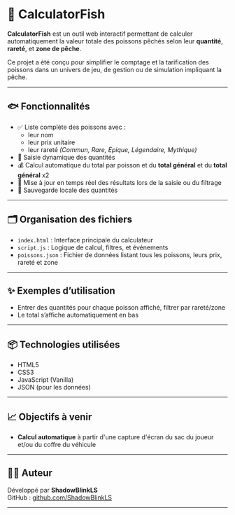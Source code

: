 # 🎣 CalculatorFish

**CalculatorFish** est un outil web interactif permettant de calculer automatiquement la valeur totale des poissons pêchés selon leur **quantité**, **rareté**, et **zone de pêche**.

Ce projet a été conçu pour simplifier le comptage et la tarification des poissons dans un univers de jeu, de gestion ou de simulation impliquant la pêche.

---

## 🐟 Fonctionnalités

- ✅ Liste complète des poissons avec :
  - leur nom
  - leur prix unitaire
  - leur rareté *(Commun, Rare, Épique, Légendaire, Mythique)*
- 🔢 Saisie dynamique des quantités
- 💰 Calcul automatique du total par poisson et du **total général** et du **total général** x2
- 🔄 Mise à jour en temps réel des résultats lors de la saisie ou du filtrage
- 💾 Sauvegarde locale des quantités

---

## 🗂️ Organisation des fichiers

- `index.html` : Interface principale du calculateur
- `script.js` : Logique de calcul, filtres, et événements
- `poissons.json` : Fichier de données listant tous les poissons, leurs prix, rareté et zone

---

## ✨ Exemples d’utilisation

- Entrer des quantités pour chaque poisson affiché, filtrer par rareté/zone
- Le total s’affiche automatiquement en bas

---

## 📦 Technologies utilisées

- HTML5
- CSS3
- JavaScript (Vanilla)
- JSON (pour les données)

---

## 📈 Objectifs à venir

- **Calcul automatique** à partir d'une capture d'écran du sac du joueur et/ou du coffre du véhicule

---

## 🧑‍💻 Auteur

Développé par **ShadowBlinkLS**  
GitHub : [github.com/ShadowBlinkLS](https://github.com/ShadowBlinkLS)

---

